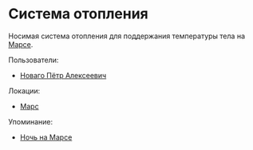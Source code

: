 Система отопления
=================

Носимая система отопления для поддержания температуры тела на [Марсе](../places/mars.md).

Пользователи:
- [Новаго Пётр Алексеевич](../persons/novago_petr_alekseevich.md)

Локации:
- [Марс](../places/mars.md)

Упоминание:
- [Ночь на Марсе](../literature/noch_na_marse.md)